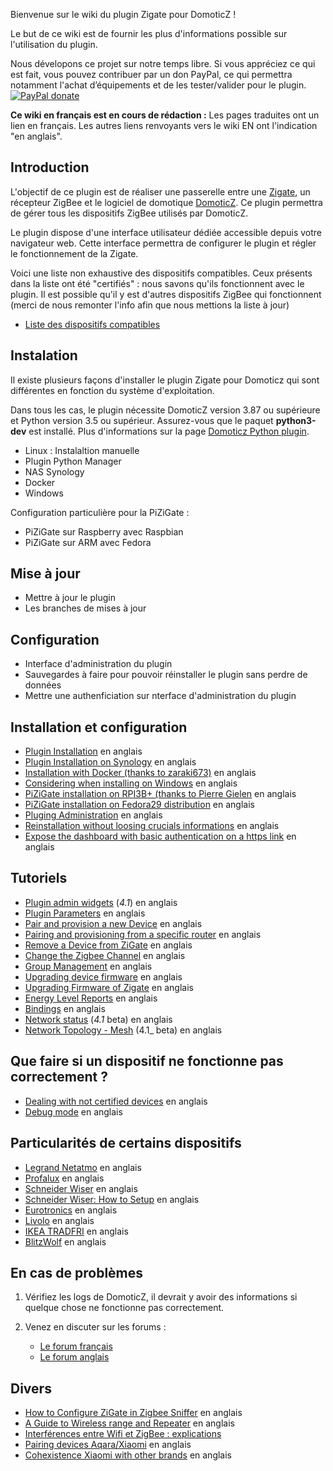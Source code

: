 Bienvenue sur le wiki du plugin Zigate pour DomoticZ !

Le but de ce wiki est de fournir les plus d'informations possible sur l'utilisation du plugin.

Nous dévelopons ce projet sur notre temps libre. Si vous appréciez ce qui est fait, vous pouvez contribuer par un don PayPal, ce qui permettra notamment l'achat d’équipements et de les tester/valider pour le plugin. [![PayPal donate](https://camo.githubusercontent.com/d5d24e33e2f4b6fe53987419a21b203c03789a8f/68747470733a2f2f696d672e736869656c64732e696f2f62616467652f446f6e6174652d50617950616c2d677265656e2e737667)](https://paypal.me/pipiche)

**Ce wiki en français est en cours de rédaction :** Les pages traduites ont un lien en français. Les autres liens renvoyants vers le wiki EN ont l'indication "en anglais". 

## Introduction

L'objectif de ce plugin est de réaliser une passerelle entre une [Zigate](https://zigate.fr), un récepteur ZigBee et le logiciel de domotique [DomoticZ](https://www.domoticz.com). Ce plugin permettra de gérer tous les dispositifs ZigBee utilisés par DomoticZ.

Le plugin dispose d'une interface utilisateur dédiée accessible depuis votre navigateur web. Cette interface permettra de configurer le plugin et régler le fonctionnement de la Zigate.

Voici une liste non exhaustive des dispositifs compatibles. Ceux présents dans la liste ont été "certifiés" : nous savons qu'ils fonctionnent avec le plugin. Il est possible qu'il y est d'autres dispositifs ZigBee qui fonctionnent (merci de nous remonter l'info afin que nous mettions la liste à jour)
* [Liste des dispositifs compatibles](https://github.com/pipiche38/Domoticz-Zigate-Wiki/blob/master/en-eng/Compatible-Devices.md)

## Instalation

Il existe plusieurs façons d'installer le plugin Zigate pour Domoticz qui sont différentes en fonction du système d'exploitation.

Dans tous les cas, le plugin nécessite DomoticZ version 3.87 ou supérieure et Python version 3.5 ou supérieur. Assurez-vous que le paquet __python3-dev__ est installé. Plus d'informations sur la page [Domoticz Python plugin](https://www.domoticz.com/wiki/Using_Python_plugins).

* Linux : Instalaltion manuelle 
* Plugin Python Manager 
* NAS Synology
* Docker
* Windows

Configuration particulière pour la PiZiGate :

* PiZiGate sur Raspberry avec Raspbian
* PiZiGate sur ARM avec Fedora

## Mise à jour

* Mettre à jour le plugin
* Les branches de mises à jour

## Configuration

* Interface d'administration du plugin
* Sauvegardes à faire pour pouvoir réinstaller le plugin sans perdre de données
* Mettre une authenficiation sur nterface d'administration du plugin

## Installation et configuration

* [Plugin Installation](https://github.com/pipiche38/Domoticz-Zigate-Wiki/blob/master/en-eng/Plugin-Installation.md) en anglais
* [Plugin Installation on Synology](https://github.com/pipiche38/Domoticz-Zigate-Wiki/blob/master/en-eng/Plugin-Installation-on-Synology-NAS.md) en anglais
* [Installation with Docker (thanks to zaraki673)](https://github.com/pipiche38/Domoticz-Zigate-Wiki/blob/master/en-eng/Docker-Domoticz.md) en anglais
* [Considering when installing on Windows]( https://github.com/pipiche38/Domoticz-Zigate-Wiki/blob/master/en-eng/Plugin-windows.md ) en anglais
* [PiZiGate installation on RPI3B+ (thanks to Pierre Gielen](https://github.com/pipiche38/Domoticz-Zigate-Wiki/blob/master/en-eng/PiZigate-RPI3B%2B-Cookbook.md) en anglais
* [PiZiGate installation on Fedora29 distribution](https://github.com/pipiche38/Domoticz-Zigate-Wiki/blob/master/en-eng/PiZigate_on_Fedora.md) en anglais
* [Pluging Administration](https://github.com/pipiche38/Domoticz-Zigate-Wiki/blob/master/en-eng/WebUserInterfaceNavigation.md) en anglais
* [Reinstallation without loosing crucials informations](https://github.com/pipiche38/Domoticz-Zigate-Wiki/blob/master/en-eng/reinstall.md) en anglais
* [Expose the dashboard with basic authentication on a https link](https://github.com/pipiche38/Domoticz-Zigate-Wiki/blob/master/en-eng/DashboardAccessBasicAuth.md) en anglais


## Tutoriels

* [Plugin admin widgets](https://github.com/pipiche38/Domoticz-Zigate-Wiki/blob/master/en-eng/Plugin-Administration.md) (_4.1_) en anglais
* [Plugin Parameters](https://github.com/pipiche38/Domoticz-Zigate-Wiki/blob/master/en-eng/PluginConf.json.md) en anglais
* [Pair and provision a new Device](https://github.com/pipiche38/Domoticz-Zigate-Wiki/blob/master/en-eng/PairingDevice.md) en anglais
* [Pairing and provisioning from a specific router](https://github.com/pipiche38/Domoticz-Zigate-Wiki/blob/master/en-eng/PairingFromRouter.md) en anglais
* [Remove a Device from ZiGate](https://github.com/pipiche38/Domoticz-Zigate-Wiki/blob/master/en-eng/RemoteDevice.md) en anglais
* [Change the Zigbee Channel](https://github.com/pipiche38/Domoticz-Zigate-Wiki/blob/master/en-eng/Channel_Setting.md) en anglais
* [Group Management](https://github.com/pipiche38/Domoticz-Zigate-Wiki/blob/master/en-eng/Group-Management.md) en anglais
* [Upgrading device firmware](https://github.com/pipiche38/Domoticz-Zigate-Wiki/blob/master/en-eng/Device-Firmware-Update.md) en anglais
* [Upgrading Firmware of Zigate](https://github.com/pipiche38/Domoticz-Zigate-Wiki/blob/master/en-eng/Zigate-flash-firmware.md) en anglais
* [Energy Level Reports](https://github.com/pipiche38/Domoticz-Zigate-Wiki/blob/master/en-eng/EnergyLevels.md) en anglais
* [Bindings](https://github.com/pipiche38/Domoticz-Zigate-Wiki/blob/master/en-eng/Binding_Legrand.md) en anglais
* [Network status](https://github.com/pipiche38/Domoticz-Zigate-Wiki/blob/master/en-eng/Network-Status.md) (_4.1_ beta) en anglais
* [Network Topology - Mesh](https://github.com/pipiche38/Domoticz-Zigate-Wiki/blob/master/en-eng/Network-Topology---LQI-report.md) (4.1_ beta) en anglais


## Que faire si un dispositif ne fonctionne pas correctement ?

* [Dealing with not certified devices](https://github.com/pipiche38/Domoticz-Zigate-Wiki/blob/master/en-eng/Dealing-with-none-certified-device.md) en anglais
* [Debug mode](https://github.com/pipiche38/Domoticz-Zigate-Wiki/blob/master/en-eng/Plugin-debuging-mode.md) en anglais


## Particularités de certains dispositifs

* [Legrand Netatmo](https://github.com/pipiche38/Domoticz-Zigate-Wiki/blob/master/en-eng/Legrand-Netatmo-corner.md) en anglais
* [Profalux](https://github.com/pipiche38/Domoticz-Zigate-Wiki/blob/master/en-eng/Profalux-corner.md) en anglais
* [Schneider Wiser](https://github.com/pipiche38/Domoticz-Zigate-Wiki/blob/master/en-eng/Schneider_Wiser_Corner.md) en anglais
* [Schneider Wiser: How to Setup](https://github.com/pipiche38/Domoticz-Zigate-Wiki/blob/master/en-eng/Wiser-Setup.md) en anglais
* [Eurotronics](https://github.com/pipiche38/Domoticz-Zigate-Wiki/blob/master/en-eng/Eurotronics-corner.md) en anglais
* [Livolo](https://github.com/pipiche38/Domoticz-Zigate-Wiki/blob/master/en-eng/Livolo-corner.md) en anglais
* [IKEA TRADFRI](https://github.com/pipiche38/Domoticz-Zigate-Wiki/blob/master/en-eng/IKEA-Tradfri-corner.md) en anglais
* [BlitzWolf](https://github.com/pipiche38/Domoticz-Zigate-Wiki/blob/master/en-eng/Blitzwolf-corner.md) en anglais


## En cas de problèmes

1. Vérifiez les logs de DomoticZ, il devrait y avoir des informations si quelque chose ne fonctionne pas correctement.
2. Venez en discuter sur les forums :

   * [Le forum français](https://easydomoticz.com/forum/viewforum.php?f=28)
   * [Le forum anglais](https://www.domoticz.com/forum/viewforum.php?f=68)



## Divers

* [How to Configure ZiGate in Zigbee Sniffer](https://github.com/pipiche38/Domoticz-Zigate-Wiki/blob/master/en-eng/Zigate-Sniffer.md)  en anglais
* [A Guide to Wireless range and Repeater](https://support.smartthings.com/hc/en-us/articles/209963206-A-guide-to-wireless-range-and-repeaters) en anglais
* [Interférences entre Wifi et ZigBee : explications](https://github.com/pipiche38/Domoticz-Zigate-Wiki/blob/master/fr-fr/ZigBee-et-Wifi.mdd)
* [Pairing devices Aqara/Xiaomi](https://community.hubitat.com/t/xiaomi-aqara-devices-pairing-keeping-them-connected/623) en anglais
* [Cohexistence Xiaomi with other brands](https://community.hubitat.com/t/xiaomi-aqara-devices-pairing-keeping-them-connected/623) en anglais 

